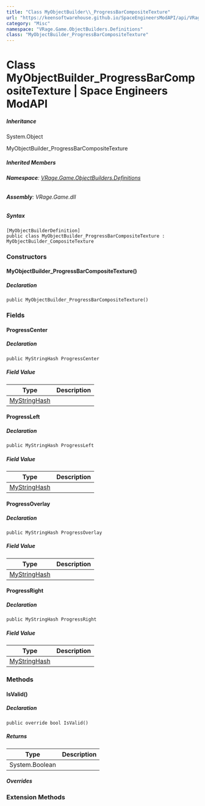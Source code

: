 ```yaml
---
title: "Class MyObjectBuilder\\_ProgressBarCompositeTexture"
url: "https://keensoftwarehouse.github.io/SpaceEngineersModAPI/api/VRage.Game.ObjectBuilders.Definitions.MyObjectBuilder_ProgressBarCompositeTexture.html"
category: "Misc"
namespace: "VRage.Game.ObjectBuilders.Definitions"
class: "MyObjectBuilder_ProgressBarCompositeTexture"
---
```


# Class MyObjectBuilder\_ProgressBarCompositeTexture | Space Engineers ModAPI

##### Inheritance

System.Object

MyObjectBuilder\_ProgressBarCompositeTexture

##### Inherited Members

###### **Namespace**: [VRage.Game.ObjectBuilders.Definitions](https://keensoftwarehouse.github.io/SpaceEngineersModAPI/api/VRage.Game.ObjectBuilders.Definitions.html)

###### **Assembly**: VRage.Game.dll

##### Syntax

```
[MyObjectBuilderDefinition]
public class MyObjectBuilder_ProgressBarCompositeTexture : MyObjectBuilder_CompositeTexture
```

### Constructors

#### MyObjectBuilder\_ProgressBarCompositeTexture()

##### Declaration

```
public MyObjectBuilder_ProgressBarCompositeTexture()
```

### Fields

#### ProgressCenter

##### Declaration

```
public MyStringHash ProgressCenter
```

##### Field Value

| Type | Description |
| --- | --- |
| [MyStringHash](https://keensoftwarehouse.github.io/SpaceEngineersModAPI/api/VRage.Utils.MyStringHash.html) |     |

#### ProgressLeft

##### Declaration

```
public MyStringHash ProgressLeft
```

##### Field Value

| Type | Description |
| --- | --- |
| [MyStringHash](https://keensoftwarehouse.github.io/SpaceEngineersModAPI/api/VRage.Utils.MyStringHash.html) |     |

#### ProgressOverlay

##### Declaration

```
public MyStringHash ProgressOverlay
```

##### Field Value

| Type | Description |
| --- | --- |
| [MyStringHash](https://keensoftwarehouse.github.io/SpaceEngineersModAPI/api/VRage.Utils.MyStringHash.html) |     |

#### ProgressRight

##### Declaration

```
public MyStringHash ProgressRight
```

##### Field Value

| Type | Description |
| --- | --- |
| [MyStringHash](https://keensoftwarehouse.github.io/SpaceEngineersModAPI/api/VRage.Utils.MyStringHash.html) |     |

### Methods

#### IsValid()

##### Declaration

```
public override bool IsValid()
```

##### Returns

| Type | Description |
| --- | --- |
| System.Boolean |     |

##### Overrides

### Extension Methods